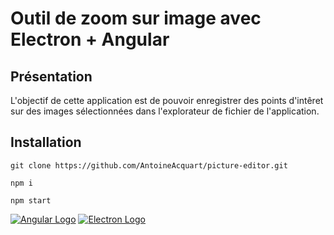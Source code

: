 # Outil de zoom sur image avec Electron + Angular

## Présentation

L'objectif de cette application est de pouvoir enregistrer des points d'intêret sur des images sélectionnées dans l'explorateur de fichier de l'application.

## Installation

`git clone https://github.com/AntoineAcquart/picture-editor.git`

`npm i`

`npm start`

[![Angular Logo](https://www.vectorlogo.zone/logos/angular/angular-icon.svg)](https://angular.io/) [![Electron Logo](https://www.vectorlogo.zone/logos/electronjs/electronjs-icon.svg)](https://electronjs.org/)
